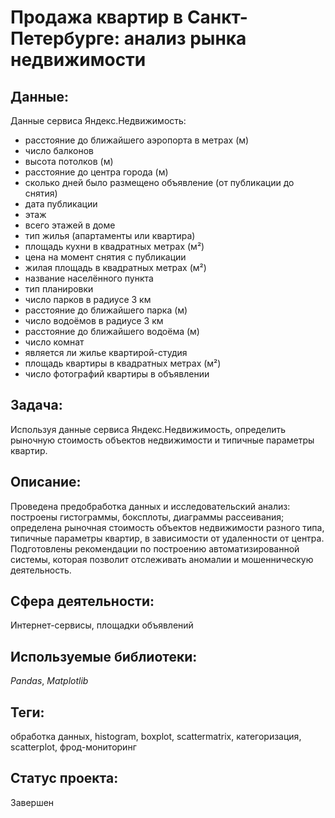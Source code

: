 # Продажа квартир в Санкт-Петербурге: анализ рынка недвижимости

## Данные:

Данные сервиса Яндекс.Недвижимость:

* расстояние до ближайшего аэропорта в метрах (м)
* число балконов
* высота потолков (м)
* расстояние до центра города (м)
* сколько дней было размещено объявление (от публикации до снятия)
* дата публикации
* этаж
* всего этажей в доме
* тип жилья (апартаменты или квартира)
* площадь кухни в квадратных метрах (м²)
* цена на момент снятия с публикации
* жилая площадь в квадратных метрах (м²)
* название населённого пункта
* тип планировки 
* число парков в радиусе 3 км
* расстояние до ближайшего парка (м)
* число водоёмов в радиусе 3 км
* расстояние до ближайшего водоёма (м)
* число комнат
* является ли жилье квартирой-студия
* площадь квартиры в квадратных метрах (м²)
* число фотографий квартиры в объявлении

## Задача:

Используя данные сервиса Яндекс.Недвижимость, определить рыночную стоимость объектов недвижимости и типичные параметры квартир.

## Описание:

Проведена предобработка данных и исследовательский анализ: построены гистограммы, боксплоты, диаграммы рассеивания; определена рыночная стоимость объектов недвижимости разного типа, типичные параметры квартир, в зависимости от удаленности от центра. Подготовлены рекомендации по  построению автоматизированной системы, которая позволит отслеживать аномалии и мошенническую деятельность.

## Сфера деятельности:

Интернет-сервисы, площадки объявлений

## Используемые библиотеки:

_Pandas_, _Matplotlib_

## Теги:

обработка данных, histogram, boxplot, scattermatrix, категоризация, scatterplot,  фрод-мониторинг

## Статус проекта:

Завершен
